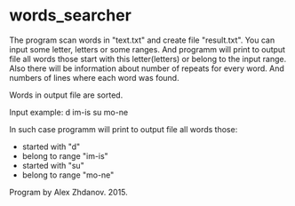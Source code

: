 # words_searcher

The program scan words in "text.txt" and create file "result.txt". You can input some letter, letters or some ranges. And programm will print to output file all words those start with this letter(letters) or belong to the input range. Also there will be information about number of repeats for every word. And numbers of lines where each word was found.

Words in output file are sorted.

Input example:
d im-is su mo-ne

In such case programm will print to output file all words those:
* started with "d"
* belong to range "im-is"
* started with "su"
* belong to range "mo-ne"

Program by Alex Zhdanov. 2015.
